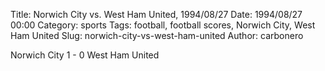 Title: Norwich City vs. West Ham United, 1994/08/27
Date: 1994/08/27 00:00
Category: sports
Tags: football, football scores, Norwich City, West Ham United
Slug: norwich-city-vs-west-ham-united
Author: carbonero


Norwich City 1 - 0 West Ham United
